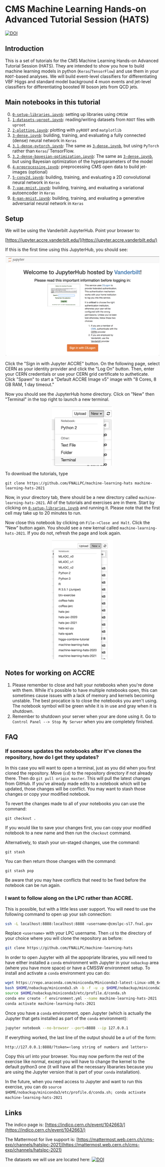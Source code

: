 # CMS Machine Learning Hands-on Advanced Tutorial Session (HATS)
[![DOI](https://zenodo.org/badge/DOI/10.5281/zenodo.3902395.svg)](https://doi.org/10.5281/zenodo.3902395)

## Introduction

This is a set of tutorials for the CMS Machine Learning Hands-on Advanced Tutorial Session (HATS). They are intended to show you how to build machine learning models in python (`Keras`/`TensorFlow`) and use them in your `ROOT`-based analyses. We will build event-level classifiers for differentiating VBF Higgs and standard model background 4 muon events and jet-level classifiers for differentiating boosted W boson jets from QCD jets.

## Main notebooks in this tutorial

 0. [`0-setup-libraries.ipynb`](0-setup-libraries.ipynb): setting up libraries using `CMSSW`
 1. [`1-datasets-uproot.ipynb`](1-datasets-uproot.ipynb): reading/writing datasets from `ROOT` files with `uproot`
 2. [`2-plotting.ipynb`](2-plotting.ipynb): plotting with `pyROOT` and `matplotlib`
 3. [`3-dense.ipynb`](3-dense.ipynb): building, training, and evaluating a fully connected (dense) neural network in `Keras`
 4. [`3.1-dense-pytorch.ipynb`](3.1-dense-pytorch.ipynb): The same as [`3-dense.ipynb`](3-dense.ipynb), but using `PyTorch` rather than `Keras`/`TensorFlow.
 5. [`3.2-dense-bayesian-optimization.ipynb`](3.2-dense-bayesian-optimization.ipynb): The same as [`3-dense.ipynb`](3-dense.ipynb), but using Bayesian optimization of the hyperparameters of the model
 6. [`4-preprocessing.ipynb`](4-preprocessing.ipynb): preprocessing CMS open data to build jet-images (optional)
 7. [`5-conv2d.ipynb`](5-conv2d.ipynb): building, training, and evaluating a 2D convolutional neural network in `Keras`
 8. [`7-vae-mnist.ipynb`](7-vae-mnist.ipynb): building, training, and evaluating a variational autoencoder in `Keras`
 9. [`8-gan-mnist.ipynb`](8-gan-mnist.ipynb): building, training, and evaluating a generative adversarial neural network in `Keras`

## Setup

We will be using the Vanderbilt JupyterHub. Point your browser to:

[https://jupyter.accre.vanderbilt.edu/](https://jupyter.accre.vanderbilt.edu/)

If this is the first time using this JupyterHub, you should see:

<p align="center">
  <img src="vanderbilt.png" width="500"/>
</p>

Click the "Sign in with Jupyter ACCRE" button. On the following page, select CERN as your identity provider and click the "Log On" button. Then, enter your CERN credentials or use your CERN grid certificate to autheticate. Click "Spawn" to start a "Default ACCRE Image v5" image with "8 Cores, 8 GB RAM, 1 day timeout."

Now you should see the JupyterHub home directory. Click on "New" then "Terminal" in the top right to launch a new terminal. 

<p align="center">
  <img src="new_terminal.png" width="200"/>
</p>

To download the tutorials, type

```
git clone https://github.com/FNALLPC/machine-learning-hats machine-learning-hats-2021
```

Now, in your directory tab, there should be a new directory called `machine-learning-hats-2021`. All of the tutorials and exercises are in there. Start by clicking on [`0-setup-libraries.ipynb`](0-setup-libraries.ipynb) and running it. Please note that the first cell may take up to 20 minutes to run.

Now close this notebook by clicking on `File->Close and Halt`. Click the "New" button again. You should see a new kernal called `machine-learning-hats-2021`. If you do not, refresh the page and look again.

<p align="center">
  <img src="new_mlhats_2021.png" width="200"/>
</p>

## Notes for working on ACCRE

  1. Please remember to close and halt your notebooks when you're done with them. While it's possible to have multiple notebooks open, this can sometimes cause issues with a lack of memory and kernels becoming unstable. The best procatice is to close the notebooks you aren't using. The notebook symbol will be green while it is in use and gray when it is shutdown.
  2. Remember to shutdown your server when your are done using it. Go to `Control Panel --> Stop My Server` when you are completely finished.

## FAQ

### If someone updates the notebooks after it've clones the repository, how do I get they updates?

In this case you will want to open a terminal, just as you did when you first cloned the repository. Move (`cd`) to the repository directory if not already there. Then do `git pull origin master`. This will pull the latest changes from GitHub. If you've already made edits to a notebook which will be updated, those changes will be conflict. You may want to stash those changes or copy your modified notebook.

To revert the changes made to all of your notebooks you can use the command:
```
git checkout .
```
If you would like to save your changes first, you can copy your modified notebook to a new name and then run the `checkout` command.

Alternatively, to stash your un-staged changes, use the command:
```
git stash
```

You can then return those changes with the command:
```
git stash pop
```
Be aware that you may have conflicts that need to be fixed before the notebook can be run again.

### I want to follow along on the LPC rather than ACCRE.

This is possible, but with a little less user support. You will need to use the following command to open up your ssh connection:
```bash
ssh -L localhost:8888:localhost:8888 <username>@cmslpc-sl7.fnal.gov
```
Replace `<username>` with your LPC username. Then `cd` to the directory of your choice where you will clone the repository as before:
```bash
git clone https://github.com/FNALLPC/machine-learning-hats
```

In order to open Jupyter with all the appopriate libraries, you will need to have either installed a `conda` environment with Jupyter in your `nobackup` area (where you have more space) or have a CMSSW environment setup. To install and activate a `conda` environment you can do:
```bash
wget https://repo.anaconda.com/miniconda/Miniconda3-latest-Linux-x86_64.sh -O $HOME/nobackup/miniconda3.sh
bash $HOME/nobackup/miniconda3.sh -b -f -u -p $HOME/nobackup/miniconda3
source $HOME/nobackup/miniconda3/etc/profile.d/conda.sh
conda env create -f environment.yml --name machine-learning-hats-2021
conda activate machine-learning-hats-2021
```

Once you have a `conda` environment, open Jupyter (which is actually the Jupyter that gets installed as part of the `conda` environment):
```bash
jupyter notebook --no-browser --port=8888 --ip 127.0.0.1
```
If everything worked, the last line of the output should be a url of the form:
```bash
http://127.0.0.1:8888/?token=<long string of numbers and letters>
```
Copy this url into your browser. You may now perform the rest of the exercise like normal, except you will have to change the kernel to the default python3 one (it will have all the necessary libararies because you are using the Jupyter version that is part of your `conda` installation).

In the future, when you need access to Jupyter and want to run this exercise, you can do `source $HOME/nobackup/miniconda3/etc/profile.d/conda.sh; conda activate machine-learning-hats-2021`

## Links

The indico page is: [https://indico.cern.ch/event/1042663/](https://indico.cern.ch/event/1042663/)

The Mattermost for live support is: [https://mattermost.web.cern.ch/cms-exp/channels/hatslpc-2021](https://mattermost.web.cern.ch/cms-exp/channels/hatslpc-2021)

The datasets we will use are located here: [![DOI](https://zenodo.org/badge/DOI/10.5281/zenodo.3901869.svg)](https://doi.org/10.5281/zenodo.3901869)

